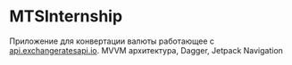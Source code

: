 # MTSInternship
Приложение для конвертации валюты работающее с [api.exchangeratesapi.io](api.exchangeratesapi.io). MVVM архитектура, Dagger, Jetpack Navigation
